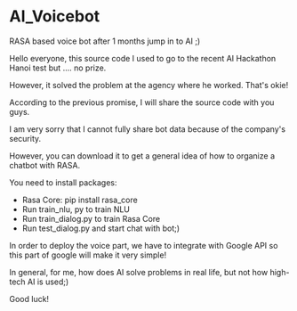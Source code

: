 # AI_Voicebot
RASA based voice bot after 1 months jump in to AI ;)

Hello everyone, this source code I used to go to the recent AI Hackathon Hanoi test but .... no prize.

However, it solved the problem at the agency where he worked. That's okie!

According to the previous promise, I will share the source code with you guys.

I am very sorry that I cannot fully share bot data because of the company's security.

However, you can download it to get a general idea of ​​how to organize a chatbot with RASA.

You need to install packages:
- Rasa Core: pip install rasa_core
- Run train_nlu, py to train NLU
- Run train_dialog.py to train Rasa Core
- Run test_dialog.py and start chat with bot;)

In order to deploy the voice part, we have to integrate with Google API so this part of google will make it very simple!

In general, for me, how does AI solve problems in real life, but not how high-tech AI is used;)

Good luck!
